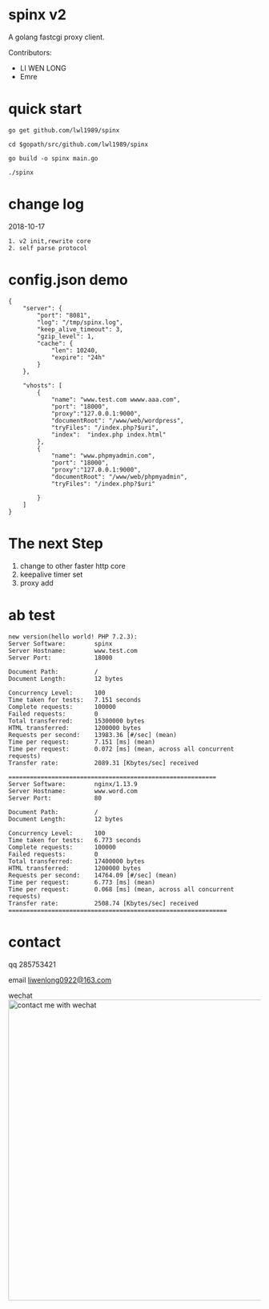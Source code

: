 # spinx v2

A golang fastcgi  proxy client.

Contributors:
* LI WEN LONG
* Emre

# quick start

    go get github.com/lwl1989/spinx
    
    cd $gopath/src/github.com/lwl1989/spinx
    
    go build -o spinx main.go
    
    ./spinx

# change log 

2018-10-17

    1. v2 init,rewrite core
    2. self parse protocol


# config.json demo

```
{
    "server": {
        "port": "8081",
        "log": "/tmp/spinx.log",
        "keep_alive_timeout": 3,
        "gzip_level": 1,
        "cache": {
            "len": 10240,
            "expire": "24h"
        }
    },

    "vhosts": [
        {
            "name": "www.test.com wwww.aaa.com",
            "port": "18000",
            "proxy":"127.0.0.1:9000",
            "documentRoot": "/www/web/wordpress",
            "tryFiles": "/index.php?$uri",
            "index":  "index.php index.html"
        },
        {
            "name": "www.phpmyadmin.com",
            "port": "18000",
            "proxy":"127.0.0.1:9000",
            "documentRoot": "/www/web/phpmyadmin",
            "tryFiles": "/index.php?$uri"

        }
    ]
}
```

# The next Step

1. change to other  faster http core
2. keepalive timer  set
3. proxy add

# ab test

```
new version(hello world! PHP 7.2.3):
Server Software:        spinx
Server Hostname:        www.test.com
Server Port:            18000

Document Path:          /
Document Length:        12 bytes

Concurrency Level:      100
Time taken for tests:   7.151 seconds
Complete requests:      100000
Failed requests:        0
Total transferred:      15300000 bytes
HTML transferred:       1200000 bytes
Requests per second:    13983.36 [#/sec] (mean)
Time per request:       7.151 [ms] (mean)
Time per request:       0.072 [ms] (mean, across all concurrent requests)
Transfer rate:          2089.31 [Kbytes/sec] received

==========================================================
Server Software:        nginx/1.13.9
Server Hostname:        www.word.com
Server Port:            80

Document Path:          /
Document Length:        12 bytes

Concurrency Level:      100
Time taken for tests:   6.773 seconds
Complete requests:      100000
Failed requests:        0
Total transferred:      17400000 bytes
HTML transferred:       1200000 bytes
Requests per second:    14764.09 [#/sec] (mean)
Time per request:       6.773 [ms] (mean)
Time per request:       0.068 [ms] (mean, across all concurrent requests)
Transfer rate:          2508.74 [Kbytes/sec] received
=============================================================
```


# contact

qq 285753421

email liwenlong0922@163.com
    
wechat
<img src="https://github.com/lwl1989/spinx/blob/master/Wechat.jpeg" alt="contact me with wechat" width="600" />





